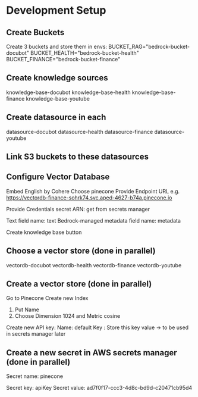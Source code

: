 # Development Setup

## Create Buckets

Create 3 buckets and store them in envs:
BUCKET_RAG="bedrock-bucket-docubot"
BUCKET_HEALTH="bedrock-bucket-health"
BUCKET_FINANCE="bedrock-bucket-finance"


## Create knowledge sources

knowledge-base-docubot
knowledge-base-health
knowledge-base-finance
knowledge-base-youtube

## Create datasource in each

datasource-docubot
datasource-health
datasource-finance
datasource-youtube

## Link S3 buckets to these datasources

## Configure Vector Database

Embed English by Cohere
Choose pinecone
Provide Endpoint URL e.g.
https://vectordb-finance-sohrk74.svc.aped-4627-b74a.pinecone.io

Provide Credentials secret ARN: get from secrets manager

Text field name: text
Bedrock-managed metadata field name: metadata


Create knowledge base button
## Choose a vector store (done in parallel)

vectordb-docubot
vectordb-health
vectordb-finance
vectordb-youtube



## Create a vector store (done in parallel)
Go to Pinecone
Create new Index
1) Put Name
2) Choose Dimension 1024 and Metric cosine

Create new API key:
Name: default
Key : Store this key value -> to be used in secrets manager later



## Create a new secret in AWS secrets manager (done in parallel)
Secret name: pinecone


Secret key: apiKey
Secret value: ad7f0f17-ccc3-4d8c-bd9d-c20471cb95d4